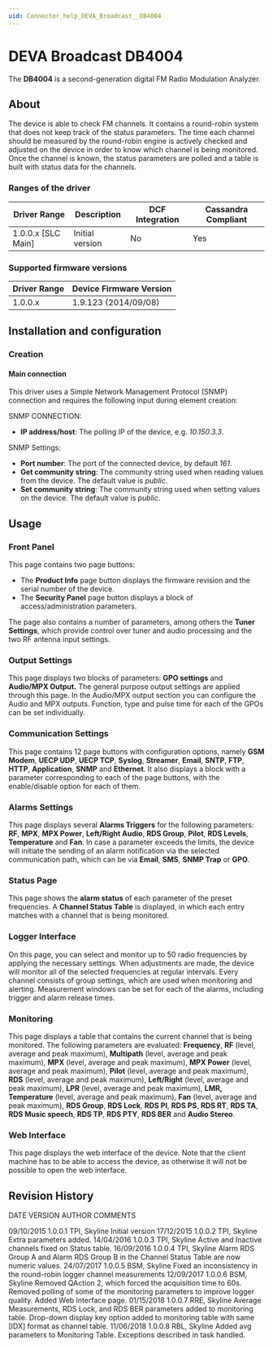 ```yaml
---
uid: Connector_help_DEVA_Broadcast__DB4004
---
```


# DEVA Broadcast DB4004

The **DB4004** is a second-generation digital FM Radio Modulation Analyzer.

## About

The device is able to check FM channels. It contains a round-robin system that does not keep track of the status parameters. The time each channel should be measured by the round-robin engine is actively checked and adjusted on the device in order to know which channel is being monitored. Once the channel is known, the status parameters are polled and a table is built with status data for the channels.

### Ranges of the driver

| **Driver Range**     | **Description** | **DCF Integration** | **Cassandra Compliant** |
|----------------------|-----------------|---------------------|-------------------------|
| 1.0.0.x \[SLC Main\] | Initial version | No                  | Yes                     |

### Supported firmware versions

| **Driver Range** | **Device Firmware Version** |
|------------------|-----------------------------|
| 1.0.0.x          | 1.9.123 (2014/09/08)        |

## Installation and configuration

### Creation

#### Main connection

This driver uses a Simple Network Management Protocol (SNMP) connection and requires the following input during element creation:

SNMP CONNECTION:

- **IP address/host**: The polling IP of the device, e.g. *10.150.3.3*.

SNMP Settings:

- **Port number**: The port of the connected device, by default *161*.
- **Get community string**: The community string used when reading values from the device. The default value is *public*.
- **Set community string**: The community string used when setting values on the device. The default value is *public*.

## Usage

### Front Panel

This page contains two page buttons:

- The **Product Info** page button displays the firmware revision and the serial number of the device.
- The **Security Panel** page button displays a block of access/administration parameters.

The page also contains a number of parameters, among others the **Tuner Settings**, which provide control over tuner and audio processing and the two RF antenna input settings.

### Output Settings

This page displays two blocks of parameters: **GPO settings** and **Audio/MPX Output.** The general purpose output settings are applied through this page. In the Audio/MPX output section you can configure the Audio and MPX outputs. Function, type and pulse time for each of the GPOs can be set individually.

### Communication Settings

This page contains 12 page buttons with configuration options, namely **GSM Modem**, **UECP UDP**, **UECP TCP**, **Syslog**, **Streamer**, **Email**, **SNTP**, **FTP**, **HTTP**, **Application**, **SNMP** and **Ethernet**. It also displays a block with a parameter corresponding to each of the page buttons, with the enable/disable option for each of them.

### Alarms Settings

This page displays several **Alarms Triggers** for the following parameters: **RF**, **MPX**, **MPX Power**, **Left/Right Audio**, **RDS Group**, **Pilot**, **RDS Levels**, **Temperature** and **Fan**. In case a parameter exceeds the limits, the device will initiate the sending of an alarm notification via the selected communication path, which can be via **Email**, **SMS**, **SNMP Trap** or **GPO**.

### Status Page

This page shows the **alarm status** of each parameter of the preset frequencies. A **Channel Status Table** is displayed, in which each entry matches with a channel that is being monitored.

### Logger Interface

On this page, you can select and monitor up to 50 radio frequencies by applying the necessary settings. When adjustments are made, the device will monitor all of the selected frequencies at regular intervals. Every channel consists of group settings, which are used when monitoring and alerting. Measurement windows can be set for each of the alarms, including trigger and alarm release times.

### Monitoring

This page displays a table that contains the current channel that is being monitored. The following parameters are evaluated: **Frequency**, **RF** (level, average and peak maximum), **Multipath** (level, average and peak maximum), **MPX** (level, average and peak maximum), **MPX Power** (level, average and peak maximum), **Pilot** (level, average and peak maximum), **RDS** (level, average and peak maximum), **Left/Right** (level, average and peak maximum), **LPR** (level, average and peak maximum), **LMR, Temperature** (level, average and peak maximum), **Fan** (level, average and peak maximum), **RDS Group**, **RDS Lock**, **RDS PI**, **RDS PS**, **RDS RT**, **RDS TA**, **RDS Music speech**, **RDS TP**, **RDS PTY**, **RDS BER** and **Audio Stereo**.

### Web Interface

This page displays the web interface of the device. Note that the client machine has to be able to access the device, as otherwise it will not be possible to open the web interface.

## Revision History

DATE VERSION AUTHOR COMMENTS

09/10/2015 1.0.0.1 TPI, Skyline Initial version
17/12/2015 1.0.0.2 TPI, Skyline Extra parameters added.
14/04/2016 1.0.0.3 TPI, Skyline Active and Inactive channels fixed on Status table.
16/09/2016 1.0.0.4 TPI, Skyline Alarm RDS Group A and Alarm RDS Group B in the Channel Status Table are now numeric values.
24/07/2017 1.0.0.5 BSM, Skyline Fixed an inconsistency in the round-robin logger channel measurements
12/09/2017 1.0.0.6 BSM, Skyline Removed QAction 2, which forced the acquisition time to 60s. Removed polling of some of the
monitoring parameters to improve logger quality. Added Web Interface page.
01/15/2018 1.0.0.7 RRE, Skyline Average Measurements, RDS Lock, and RDS BER parameters added to monitoring table.
Drop-down display key option added to monitoring table with same \[IDX\] format as channel table.
11/06/2018 1.0.0.8 RBL, Skyline Added avg parameters to Monitoring Table. Exceptions described in task handled.
